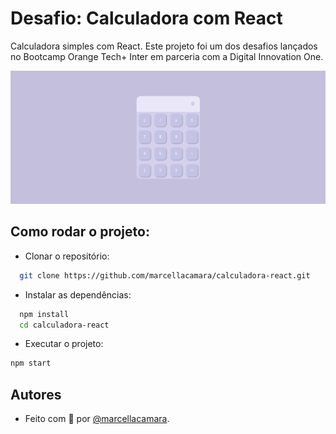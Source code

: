 # Desafio: Calculadora com React

Calculadora simples com React. Este projeto foi um dos desafios lançados no Bootcamp Orange Tech+ Inter em parceria com a Digital Innovation One.

![Imagem da página](public/calculadora-react.png)

## Como rodar o projeto:

- Clonar o repositório:

```bash
  git clone https://github.com/marcellacamara/calculadora-react.git
```

- Instalar as dependências:

```bash
  npm install
  cd calculadora-react
```

- Executar o projeto:

```bash
npm start
```

## Autores

- Feito com 💜 por [@marcellacamara](https://www.github.com/marcellacamara).
